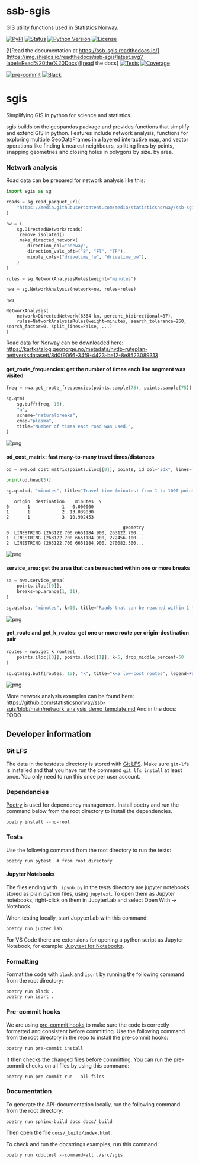 # ssb-sgis

GIS utility functions used in [Statistics Norway](https://www.ssb.no/en).

[![PyPI](https://img.shields.io/pypi/v/ssb-sgis.svg)][pypi_]
[![Status](https://img.shields.io/pypi/status/ssb-sgis.svg)][status]
[![Python Version](https://img.shields.io/pypi/pyversions/ssb-sgis)][python version]
[![License](https://img.shields.io/pypi/l/ssb-sgis)][license]

[![Read the documentation at https://ssb-sgis.readthedocs.io/](https://img.shields.io/readthedocs/ssb-sgis/latest.svg?label=Read%20the%20Docs)][read the docs]
[![Tests](https://github.com/statisticsnorway/ssb-sgis/workflows/Tests/badge.svg)][tests]
[![Coverage](https://sonarcloud.io/api/project_badges/measure?project=statisticsnorway_ssb-sgis&metric=coverage)][coverage]

[![pre-commit](https://img.shields.io/badge/pre--commit-enabled-brightgreen?logo=pre-commit&logoColor=white)][pre-commit]
[![Black](https://img.shields.io/badge/code%20style-black-000000.svg)][black]

[pypi_]: https://pypi.org/project/ssb-sgis/
[status]: https://pypi.org/project/ssb-sgis/
[python version]: https://pypi.org/project/ssb-sgis
[read the docs]: https://ssb-sgis.readthedocs.io/
[tests]: https://github.com/statisticsnorway/ssb-sgis/actions?workflow=Tests
[coverage]: https://sonarcloud.io/component_measures?metric=coverage&id=statisticsnorway_ssb-sgis
[pre-commit]: https://github.com/pre-commit/pre-commit
[black]: https://github.com/psf/black

# sgis
Simplifying GIS in python for science and statistics.

sgis builds on the geopandas package and provides functions that simplify and extend GIS in python. Features include network
analysis, functions for exploring multiple GeoDataFrames in a layered interactive map, and vector operations like finding k
nearest neighbours, splitting lines by points, snapping geometries and closing holes in polygons by size.
by area.

### Network analysis

Road data can be prepared for network analysis like this:



```python
import sgis as sg

roads = sg.read_parquet_url(
    "https://media.githubusercontent.com/media/statisticsnorway/ssb-sgis/main/tests/testdata/roads_oslo_2022.parquet"
)

nw = (
    sg.DirectedNetwork(roads)
    .remove_isolated()
    .make_directed_network(
        direction_col="oneway",
        direction_vals_bft=("B", "FT", "TF"),
        minute_cols=("drivetime_fw", "drivetime_bw"),
    )
)

rules = sg.NetworkAnalysisRules(weight="minutes")

nwa = sg.NetworkAnalysis(network=nw, rules=rules)

nwa
```




    NetworkAnalysis(
        network=DirectedNetwork(6364 km, percent_bidirectional=87),
        rules=NetworkAnalysisRules(weight=minutes, search_tolerance=250, search_factor=0, split_lines=False, ...)
    )



Road data for Norway can be downloaded here: https://kartkatalog.geonorge.no/metadata/nvdb-ruteplan-nettverksdatasett/8d0f9066-34f9-4423-be12-8e8523089313

#### get_route_frequencies: get the number of times each line segment was visited


```python
freq = nwa.get_route_frequencies(points.sample(75), points.sample(75))

sg.qtm(
    sg.buff(freq, 15),
    "n",
    scheme="naturalbreaks",
    cmap="plasma",
    title="Number of times each road was used.",
)
```


    
![png](docs/network_analysis_examples_files/network_analysis_examples_6_0.png)
    


#### od_cost_matrix: fast many-to-many travel times/distances


```python
od = nwa.od_cost_matrix(points.iloc[[0]], points, id_col="idx", lines=True)

print(od.head(3))

sg.qtm(od, "minutes", title="Travel time (minutes) from 1 to 1000 points.")
```

       origin  destination    minutes  \
    0       1            1   0.000000   
    1       1            2  13.039830   
    2       1            3  10.902453   
    
                                                geometry  
    0  LINESTRING (263122.700 6651184.900, 263122.700...  
    1  LINESTRING (263122.700 6651184.900, 272456.100...  
    2  LINESTRING (263122.700 6651184.900, 270082.300...  
    


    
![png](docs/network_analysis_examples_files/network_analysis_examples_8_1.png)
    


#### service_area: get the area that can be reached within one or more breaks


```python
sa = nwa.service_area(
    points.iloc[[0]],
    breaks=np.arange(1, 11),
)

sg.qtm(sa, "minutes", k=10, title="Roads that can be reached within 1 to 10 minutes")
```


    
![png](docs/network_analysis_examples_files/network_analysis_examples_10_0.png)
    


#### get_route and get_k_routes: get one or more route per origin-destination pair


```python
routes = nwa.get_k_routes(
    points.iloc[[0]], points.iloc[[1]], k=5, drop_middle_percent=50
)

sg.qtm(sg.buff(routes, 15), "k", title="k=5 low-cost routes", legend=False)
```


    
![png](docs/network_analysis_examples_files/network_analysis_examples_12_0.png)
    


More network analysis examples can be found here: https://github.com/statisticsnorway/ssb-sgis/blob/main/network_analysis_demo_template.md
And in the docs: TODO


## Developer information

### Git LFS

The data in the testdata directory is stored with [Git LFS](https://git-lfs.com/).
Make sure `git-lfs` is installed and that you have run the command `git lfs install`
at least once. You only need to run this once per user account.

### Dependencies

[Poetry](https://python-poetry.org/) is used for dependency management. Install
poetry and run the command below from the root directory to install the dependencies.

```shell
poetry install --no-root
```

### Tests

Use the following command from the root directory to run the tests:

```shell
poetry run pytest  # from root directory
```

#### Jupyter Notebooks

The files ending with `_ipynb.py` in the tests directory are jupyter notebooks
stored as plain python files, using `jupytext`. To open them as Jupyter notebooks,
right-click on them in JupyterLab and select Open With &rarr; Notebook.

When testing locally, start JupyterLab with this command:

```shell
poetry run jupter lab
```

For VS Code there are extensions for opening a python script as Jupyter Notebook,
for example:
[Jupytext for Notebooks](https://marketplace.visualstudio.com/items?itemName=donjayamanne.vscode-jupytext).

### Formatting

Format the code with `black` and `isort` by running the following command from the
root directory:

```shell
poetry run black .
poetry run isort .
```

### Pre-commit hooks

We are using [pre-commit hooks](https://pre-commit.com/) to make sure the code is
correctly formatted and consistent before committing. Use the following command from
the root directory in the repo to install the pre-commit hooks:

```shell
poetry run pre-commit install
```

It then checks the changed files before committing. You can run the pre-commit checks
on all files by using this command:

```shell
poetry run pre-commit run --all-files
```

### Documentation

To generate the API-documentation locally, run the following command from the root
directory:

```shell
poetry run sphinx-build docs docs/_build
```

Then open the file `docs/_build/index.html`.

To check and run the docstrings examples, run this command:

```shell
poetry run xdoctest --command=all ./src/sgis
```

<!-- github-only -->

[license]: https://github.com/statisticsnorway/ssb-sgis/blob/main/LICENSE
[contributor guide]: https://github.com/statisticsnorway/ssb-sgis/blob/main/CONTRIBUTING.md

